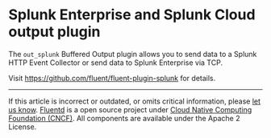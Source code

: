 # Splunk Enterprise and Splunk Cloud output plugin

The `out_splunk` Buffered Output plugin allows you to send data to a
Splunk HTTP Event Collector or send data to Splunk Enterprise via TCP.

Visit https://github.com/fluent/fluent-plugin-splunk for details.


------------------------------------------------------------------------


If this article is incorrect or outdated, or omits critical information,
please [let us know](https://github.com/fluent/fluentd-docs/issues?state=open).
[Fluentd](http://www.fluentd.org/) is a open source project under [Cloud
Native Computing Foundation (CNCF)](https://cncf.io/). All components
are available under the Apache 2 License.
